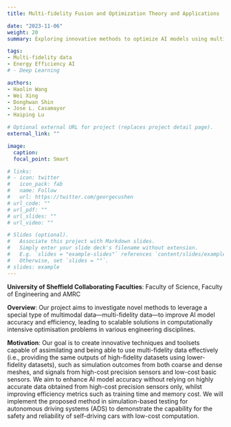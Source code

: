```yaml
---
title: Multi-fidelity Fusion and Optimization Theory and Applications

date: "2023-11-06"
weight: 20
summary: Exploring innovative methods to optimize AI models using multi-fidelity data, aiming to enhance accuracy and efficiency across engineering disciplines by leveraging diverse data sources to improve model performance while reducing reliance on high-cost precision data.

tags:
- Multi-fidelity data
- Energy Efficiency AI
# - Deep Learning

authors:
- Haolin Wang
- Wei Xing
- Donghwan Shin
- Jose L. Casamayor
- Haiping Lu

# Optional external URL for project (replaces project detail page).
external_link: ""

image:
  caption: 
  focal_point: Smart

# links:
# - icon: twitter
#   icon_pack: fab
#   name: Follow
#   url: https://twitter.com/georgecushen
# url_code: ""
# url_pdf: ""
# url_slides: ""
# url_video: ""

# Slides (optional).
#   Associate this project with Markdown slides.
#   Simply enter your slide deck's filename without extension.
#   E.g. `slides = "example-slides"` references `content/slides/example-slides.md`.
#   Otherwise, set `slides = ""`.
# slides: example
---
```

**University of Sheffield Collaborating Faculties**: Faculty of Science, Faculty of Engineering and AMRC

**Overview**: Our project aims to investigate novel methods to leverage a special type of multimodal data—multi-fidelity data—to improve AI model accuracy and efficiency, leading to scalable solutions in computationally intensive optimisation problems in various engineering disciplines.

**Motivation**: Our goal is to create innovative techniques and toolsets capable of assimilating and being able to use multi-fidelity data effectively (i.e., providing the same outputs of high-fidelity datasets using lower-fidelity datasets), such as simulation outcomes from both coarse and dense meshes, and signals from high-cost precision sensors and low-cost basic sensors. We aim to enhance AI model accuracy without relying on highly accurate data obtained from high-cost precision sensors only, whilst improving efficiency metrics such as training time and memory cost. We will implement the proposed method in simulation-based testing for autonomous driving systems (ADS) to demonstrate the capability for the safety and reliability of self-driving cars with low-cost computation.
